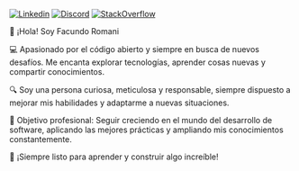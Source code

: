 
[![Linkedin](https://img.shields.io/badge/-LINKEDIN-0077B5?style=for-the-badge&logo=linkedin&logoColor=white)](https://www.linkedin.com/in/facu-romani-backend-dev/)
[![Discord](https://img.shields.io/badge/Discord-%235865F2.svg?style=for-the-badge&logo=discord&logoColor=white)](https://discordapp.com/users/1054496399271673936)
[![StackOverflow](https://img.shields.io/badge/stack%20overflow-FE7A16?logo=stack-overflow&logoColor=white&style=for-the-badge)](https://stackoverflow.com/users/17020898/facundo-romani)

👋 ¡Hola! Soy Facundo Romani

💻 Apasionado por el código abierto y siempre en busca de nuevos desafíos. Me encanta explorar tecnologías, aprender cosas nuevas y compartir conocimientos.

🔍 Soy una persona curiosa, meticulosa y responsable, siempre dispuesto a mejorar mis habilidades y adaptarme a nuevas situaciones.

🎯 Objetivo profesional: Seguir creciendo en el mundo del desarrollo de software, aplicando las mejores prácticas y ampliando mis conocimientos constantemente.

🚀 ¡Siempre listo para aprender y construir algo increíble!
